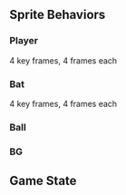 ## Sprite Behaviors
### Player
4 key frames, 4 frames each
### Bat
4 key frames, 4 frames each
### Ball

### BG

## Game State


